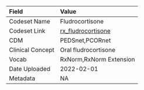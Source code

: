 |Field            |Value                   |
|:----------------|:-----------------------|
|Codeset Name     |Fludrocortisone         |
|Codeset Link     |[rx_fludrocortisone](https://github.com/PEDSnet/Variable-Dictionary/blob/main/drugs/rx_fludrocortisone.csv)|
|CDM              |PEDSnet,PCORnet         |
|Clinical Concept |Oral fludrocortisone    |
|Vocab            |RxNorm,RxNorm Extension |
|Date Uploaded    |2022-02-01              |
|Metadata         |NA                      |
